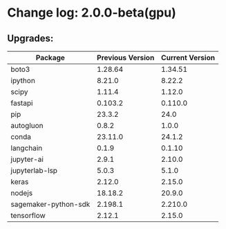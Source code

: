 # Change log: 2.0.0-beta(gpu)

## Upgrades: 

Package | Previous Version | Current Version
---|---|---
boto3|1.28.64|1.34.51
ipython|8.21.0|8.22.2
scipy|1.11.4|1.12.0
fastapi|0.103.2|0.110.0
pip|23.3.2|24.0
autogluon|0.8.2|1.0.0
conda|23.11.0|24.1.2
langchain|0.1.9|0.1.10
jupyter-ai|2.9.1|2.10.0
jupyterlab-lsp|5.0.3|5.1.0
keras|2.12.0|2.15.0
nodejs|18.18.2|20.9.0
sagemaker-python-sdk|2.198.1|2.210.0
tensorflow|2.12.1|2.15.0

